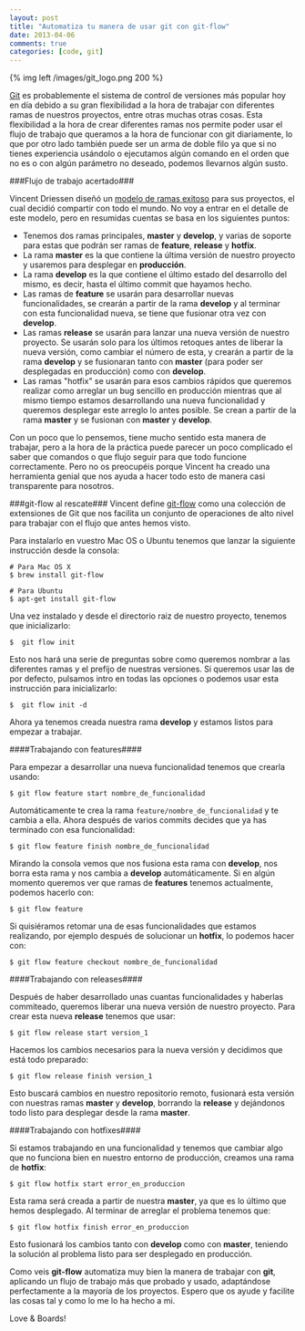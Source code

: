 ```yaml
---
layout: post
title: "Automatiza tu manera de usar git con git-flow"
date: 2013-04-06
comments: true
categories: [code, git]
---
```

{% img left /images/git_logo.png 200 %}

<a href="http://git-scm.com/" target="_blank" title="Git">Git</a> es probablemente el sistema de control de versiones más popular hoy en día debido a su gran flexibilidad a la hora de trabajar con diferentes ramas de nuestros proyectos, entre otras muchas otras cosas. Esta flexibilidad a la hora de crear diferentes ramas nos permite poder usar el flujo de trabajo que queramos a la hora de funcionar con git diariamente, lo que por otro lado también puede ser un arma de doble filo ya que si no tienes experiencia usándolo o ejecutamos algún comando en el orden que no es o con algún parámetro no deseado, podemos llevarnos algún susto.

<!--more-->

###Flujo de trabajo acertado###

Vincent Driessen diseñó un <a href="http://nvie.com/posts/a-successful-git-branching-model/" target="_blank" title="Git">modelo de ramas exitoso</a> para sus proyectos, el cual decidió compartir con todo el mundo. No voy a entrar en el detalle de este modelo, pero en resumidas cuentas se basa en los siguientes puntos:

- Tenemos dos ramas principales, **master** y **develop**, y varias de soporte para estas que podrán ser ramas de **feature**, **release** y **hotfix**.
- La rama **master** es la que contiene la última versión de nuestro proyecto y usaremos para desplegar en **producción**.
- La rama **develop** es la que contiene el último estado del desarrollo del mismo, es decir, hasta el último commit que hayamos hecho.
- Las ramas de **feature** se usarán para desarrollar nuevas funcionalidades, se crearán a partir de la rama **develop** y al terminar con esta funcionalidad nueva, se tiene que fusionar otra vez con **develop**.
- Las ramas **release** se usarán para lanzar una nueva versión de nuestro proyecto. Se usarán solo para los últimos retoques antes de liberar la nueva versión, como cambiar el número de esta, y crearán a partir de la rama **develop** y se fusionaran tanto con **master** (para poder ser desplegadas en producción) como con **develop**.
- Las ramas "hotfix" se usarán para esos cambios rápidos que queremos realizar como arreglar un bug sencillo en producción mientras que al mismo tiempo estamos desarrollando una nueva funcionalidad y queremos desplegar este arreglo lo antes posible. Se crean a partir de la rama **master** y se fusionan con **master** y **develop**.

Con un poco que lo pensemos, tiene mucho sentido esta manera de trabajar, pero a la hora de la práctica puede parecer un poco complicado el saber que comandos o que flujo seguir para que todo funcione correctamente. Pero no os preocupéis porque Vincent ha creado una herramienta genial que nos ayuda a hacer todo esto de manera casi transparente para nosotros.

###git-flow al rescate###
Vincent define <a href="https://github.com/nvie/gitflow" target="_blank" title="git-flow">git-flow</a> como una colección de extensiones de Git que nos facilita un conjunto de operaciones de alto nivel para trabajar con el flujo que antes hemos visto.

Para instalarlo en vuestro Mac OS o Ubuntu tenemos que lanzar la siguiente instrucción desde la consola:

    # Para Mac OS X
    $ brew install git-flow

    # Para Ubuntu
    $ apt-get install git-flow

Una vez instalado y desde el directorio raiz de nuestro proyecto, tenemos que inicializarlo:

	$  git flow init

Esto nos hará una serie de preguntas sobre como queremos nombrar a las diferentes ramas y el prefijo de nuestras versiones. Si queremos usar las de por defecto, pulsamos intro en todas las opciones o podemos usar esta instrucción para inicializarlo:

	$  git flow init -d

Ahora ya tenemos creada nuestra rama **develop** y estamos listos para empezar a trabajar.

####Trabajando con features####

Para empezar a desarrollar una nueva funcionalidad tenemos que crearla usando:

	$ git flow feature start nombre_de_funcionalidad

Automáticamente te crea la rama <code>feature/nombre_de_funcionalidad</code> y te cambia a ella. Ahora después de varios commits decides que ya has terminado con esa funcionalidad:

	$ git flow feature finish nombre_de_funcionalidad

Mirando la consola vemos que nos fusiona esta rama con **develop**, nos borra esta rama y nos cambia a **develop** automáticamente. Si en algún momento queremos ver que ramas de **features** tenemos actualmente, podemos hacerlo con:

	$ git flow feature

Si quisiéramos retomar una de esas funcionalidades que estamos realizando, por ejemplo después de solucionar un **hotfix**, lo podemos hacer con:

	$ git flow feature checkout nombre_de_funcionalidad

####Trabajando con releases####

Después de haber desarrollado unas cuantas funcionalidades y haberlas commiteado, queremos liberar una nueva versión de nuestro proyecto. Para crear esta nueva **release** tenemos que usar:

	$ git flow release start version_1

Hacemos los cambios necesarios para la nueva versión y decidimos que está todo preparado:

	$ git flow release finish version_1

Esto buscará cambios en nuestro repositorio remoto, fusionará esta versión con nuestras ramas **master** y **develop**, borrando la **release** y dejándonos todo listo para desplegar desde la rama **master**.

####Trabajando con hotfixes####

Si estamos trabajando en una funcionalidad y tenemos que cambiar algo que no funciona bien en nuestro entorno de producción, creamos una rama de **hotfix**:

	$ git flow hotfix start error_en_produccion

Esta rama será creada a partir de nuestra **master**, ya que es lo último que hemos desplegado. Al terminar de arreglar el problema tenemos que:

	$ git flow hotfix finish error_en_produccion

Esto fusionará los cambios tanto con **develop** como con **master**, teniendo la solución al problema listo para ser desplegado en producción.

Como veis **git-flow** automatiza muy bien la manera de trabajar con **git**, aplicando un flujo de trabajo más que probado y usado, adaptándose perfectamente a la mayoría de los proyectos. Espero que os ayude y facilite las cosas tal y como lo me lo ha hecho a mi.

Love & Boards! 


